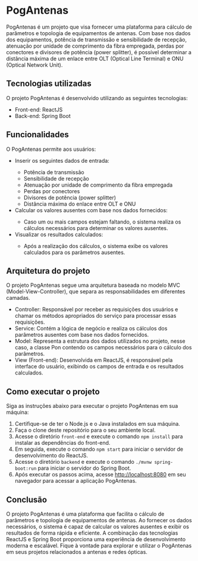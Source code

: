 <h1>PogAntenas</h1>
<p>PogAntenas é um projeto que visa fornecer uma plataforma para cálculo de parâmetros e topologia de equipamentos de antenas. Com base nos dados dos equipamentos, potência de transmissão e sensibilidade de recepção, atenuação por unidade de comprimento da fibra empregada, perdas por conectores e divisores de potência (power splitter), é possível determinar a distância máxima de um enlace entre OLT (Optical Line Terminal) e ONU (Optical Network Unit).</p>
<h2>Tecnologias utilizadas</h2>
<p>O projeto PogAntenas é desenvolvido utilizando as seguintes tecnologias:</p>
<ul>
  <li>Front-end: ReactJS</li>
  <li>Back-end: Spring Boot</li>
</ul>
<h2>Funcionalidades</h2>
<p>O PogAntenas permite aos usuários:</p>
<ul>
  <li>Inserir os seguintes dados de entrada:</li>
  <ul>
    <li>Potência de transmissão</li>
    <li>Sensibilidade de recepção</li>
    <li>Atenuação por unidade de comprimento da fibra empregada</li>
    <li>Perdas por conectores</li>
    <li>Divisores de potência (power splitter)</li>
    <li>Distância máxima do enlace entre OLT e ONU</li>
  </ul>
  <li>Calcular os valores ausentes com base nos dados fornecidos:</li>
  <ul>
    <li>Caso um ou mais campos estejam faltando, o sistema realiza os cálculos necessários para determinar os valores ausentes.</li>
  </ul>
  <li>Visualizar os resultados calculados:</li>
  <ul>
    <li>Após a realização dos cálculos, o sistema exibe os valores calculados para os parâmetros ausentes.</li>
  </ul>
</ul>
<h2>Arquitetura do projeto</h2>
<p>O projeto PogAntenas segue uma arquitetura baseada no modelo MVC (Model-View-Controller), que separa as responsabilidades em diferentes camadas.</p>
<ul>
  <li>Controller: Responsável por receber as requisições dos usuários e chamar os métodos apropriados do serviço para processar essas requisições.</li>
  <li>Service: Contém a lógica de negócio e realiza os cálculos dos parâmetros ausentes com base nos dados fornecidos.</li>
  <li>Model: Representa a estrutura dos dados utilizados no projeto, nesse caso, a classe Pon contendo os campos necessários para o cálculo dos parâmetros.</li>
  <li>View (Front-end): Desenvolvida em ReactJS, é responsável pela interface do usuário, exibindo os campos de entrada e os resultados calculados.</li>
</ul>
<h2>Como executar o projeto</h2>
<p>Siga as instruções abaixo para executar o projeto PogAntenas em sua máquina:</p>
<ol>
  <li>Certifique-se de ter o Node.js e o Java instalados em sua máquina.</li>
  <li>Faça o clone deste repositório para o seu ambiente local.</li>
  <li>Acesse o diretório <code>front-end</code> e execute o comando <code>npm install</code> para instalar as dependências do front-end.</li>
  <li>Em seguida, execute o comando <code>npm start</code> para iniciar o servidor de desenvolvimento do ReactJS.</li>
  <li>Acesse o diretório <code>backend</code> e execute o comando <code>./mvnw spring-boot:run</code> para iniciar o servidor do Spring Boot.</li>
  <li>Após executar os passos acima, acesse <a href="http://localhost:8080">http://localhost:8080</a> em seu navegador para acessar a aplicação PogAntenas.</li>
</ol>
<h2>Conclusão</h2>
<p>O projeto PogAntenas é uma plataforma que facilita o cálculo de parâmetros e topologia de equipamentos de antenas. Ao fornecer os dados necessários, o sistema é capaz de calcular os valores ausentes e exibir os resultados de forma rápida e eficiente. A combinação das tecnologias ReactJS e Spring Boot proporciona uma experiência de desenvolvimento moderna e escalável. Fique à vontade para explorar e utilizar o PogAntenas em seus projetos relacionados a antenas e redes ópticas.</p>
